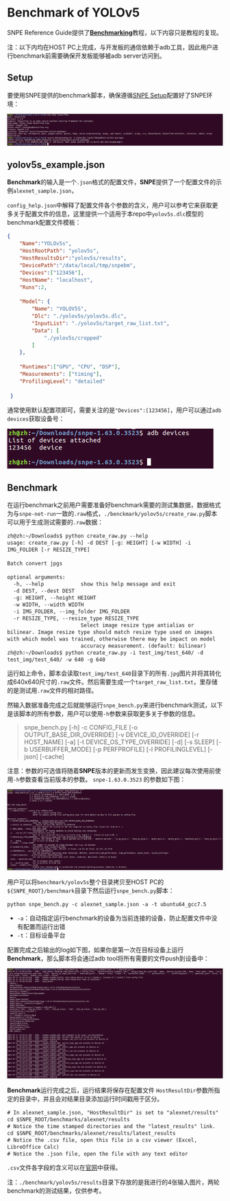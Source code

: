 <!--
 * @Description: A simple benchmark records.
 * @version: 1.0
 * @Author: Ricardo Lu<shenglu1202@163.com>
 * @Date: 2022-07-09 11:35:30
 * @LastEditors: Ricardo Lu
 * @LastEditTime: 2022-07-11 20:09:15
-->
# Benchmark of YOLOv5

SNPE Reference Guide提供了[**Benchmarking**](https://developer.qualcomm.com/sites/default/files/docs/snpe/benchmarking.html)教程，以下内容只是教程的复现。

注：以下内均在HOST PC上完成，与开发板的通信依赖于adb工具，因此用户进行benchmark前需要确保开发板能够被adb server访问到。

## Setup

要使用SNPE提供的benchmark脚本，确保遵循[SNPE Setup](https://developer.qualcomm.com/sites/default/files/docs/snpe/setup.html)配置好了SNPE环境：

![1657539762146](images/1657539762146.png)

## yolov5s_example.json

**Benchmark**的输入是一个`.json`格式的配置文件，**SNPE**提供了一个配置文件的示例`alexnet_sample.json`，

`config_help.json`中解释了配置文件各个参数的含义，用户可以参考它来获取更多关于配置文件的信息，这里提供一个适用于本repo中`yolov5s.dlc`模型的benchmark配置文件模板：

```json
{
    "Name":"YOLOv5s",
    "HostRootPath": "yolov5s",
    "HostResultsDir":"yolov5s/results",
    "DevicePath":"/data/local/tmp/snpebm",
    "Devices":["123456"],
    "HostName": "localhost",
    "Runs":2,

    "Model": {
        "Name": "YOLOV5S",
        "Dlc": "./yolov5s/yolov5s.dlc",
        "InputList": "./yolov5s/target_raw_list.txt",
        "Data": [
            "./yolov5s/cropped"
        ]
    },

    "Runtimes":["GPU", "CPU", "DSP"],
    "Measurements": ["timing"],
    "ProfilingLevel": "detailed"

 }

```

通常使用默认配置项即可，需要关注的是`"Devices":[123456]`，用户可以通过`adb devices`获取设备号：

![1657539846915](images/1657539846915.png)

## Benchmark

在运行benchmark之前用户需要准备好benchmark需要的测试集数据，数据格式为与`snpe-net-run`一致的`.raw`格式，`./benckmark/yolov5s/create_raw.py`脚本可以用于生成测试需要的`.raw`数据：

```shell
zh@zh:~/Downloads$ python create_raw.py --help
usage: create_raw.py [-h] -d DEST [-g: HEIGHT] [-w WIDTH] -i IMG_FOLDER [-r RESIZE_TYPE]

Batch convert jpgs

optional arguments:
  -h, --help            show this help message and exit
  -d DEST, --dest DEST
  -g: HEIGHT, --height HEIGHT
  -w WIDTH, --width WIDTH
  -i IMG_FOLDER, --img_folder IMG_FOLDER
  -r RESIZE_TYPE, --resize_type RESIZE_TYPE
                        Select image resize type antialias or bilinear. Image resize type should match resize type used on images with which model was trained, otherwise there may be impact on model
                        accuracy measurement. (default: bilinear)
zh@zh:~/Downloads$ python create_raw.py -i test_img/test_640/ -d test_img/test_640/ -w 640 -g 640
```

运行如上命令，脚本会读取`test_img/test_640`目录下的所有`.jpg`图片并将其转化成640x640尺寸的`.raw`文件。然后需要生成一个`target_raw_list.txt`，里存储的是测试用`.raw`文件的相对路径。

然输入数据准备完成之后就能够运行`snpe_bench.py`来进行benchmark测试，以下是该脚本的所有参数，用户可以使用`-h`参数来获取更多关于参数的信息。

> snpe_bench.py [-h] -c CONFIG_FILE [-o OUTPUT_BASE_DIR_OVERRIDE]
>           			 [-v DEVICE_ID_OVERRIDE] [-r HOST_NAME] [-a]
>           			 [-t DEVICE_OS_TYPE_OVERRIDE] [-d] [-s SLEEP]
>           			 [-b USERBUFFER_MODE] [-p PERFPROFILE] [-l PROFILINGLEVEL]
>            			[-json] [-cache]

注意：参数的可选值将随着**SNPE**版本的更新而发生变换，因此建议每次使用前使用`-h`参数查看当前版本的参数。 `snpe-1.63.0.3523` 的参数如下图：

![1657539406369](images/1657539406369.png)

用户可以将`benchmark/yolov5s`整个目录拷贝至HOST PC的`${SNPE_ROOT}/benchmark`目录下然后运行`snpe_bench.py`脚本：

```shell
python snpe_bench.py -c alexnet_sample.json -a -t ubuntu64_gcc7.5
```

- `-a`：自动指定运行benchmark的设备为当前连接的设备，防止配置文件中没有配置而运行出错
- `-t`：目标设备平台

配置完成之后输出的log如下图，如果你是第一次在目标设备上运行**Benchmark**，那么脚本将会通过adb tool将所有需要的文件push到设备中：

![1657539302800](images/1657539302800.png)

**Benchmark**运行完成之后，运行结果将保存在配置文件 `HostResultDir`参数所指定的目录中，并且会对结果目录添加运行时间戳用于区分。

```shell
# In alexnet_sample.json, "HostResultDir" is set to "alexnet/results"
cd $SNPE_ROOT/benchmarks/alexnet/results
# Notice the time stamped directories and the "latest_results" link.
cd $SNPE_ROOT/benchmarks/alexnet/results/latest_results
# Notice the .csv file, open this file in a csv viewer (Excel, LibreOffice Calc)
# Notice the .json file, open the file with any text editor
```

`.csv`文件各字段的含义可以在[官网](https://developer.qualcomm.com/docs/snpe/benchmarking.html)中获得。

注：`./benchmark/yolov5s/results`目录下存放的是我进行的4张输入图片，两轮benchmark的测试结果，仅供参考。